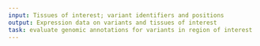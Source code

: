 ```yaml
---
input: Tissues of interest; variant identifiers and positions
output: Expression data on variants and tissues of interest
task: evaluate genomic annotations for variants in region of interest
---
```

